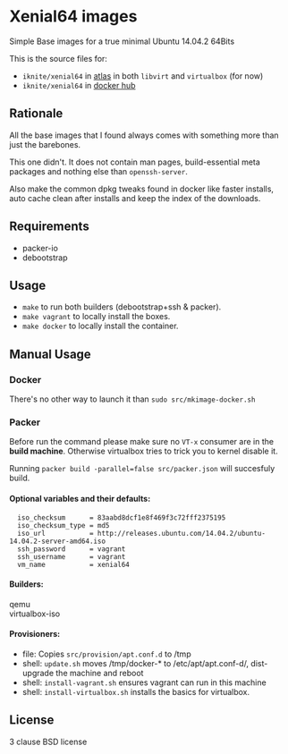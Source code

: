 Xenial64 images
===============


Simple Base images for a true minimal Ubuntu 14.04.2 64Bits

This is the source files for: 

* `iknite/xenial64` in [atlas](//atlas.hashicorp.com/iknite/boxes/xenial64) in both `libvirt` and `virtualbox` (for now)
* `iknite/xenial64` in [docker hub](//hub.docker.com/u/iknite/xenial64)

Rationale
---------
All the base images that I found always comes with something more than just the barebones. 

This one didn't. It does not contain man pages, build-essential meta packages and nothing else
than `openssh-server`.

Also make the common dpkg tweaks found in docker like faster installs, 
auto cache clean after installs and keep the index of the downloads.

Requirements
------------

* packer-io
* debootstrap

Usage
-----

* `make` to run both builders (debootstrap+ssh & packer).
* `make vagrant` to locally install the boxes.
* `make docker` to locally install the container. 

Manual Usage
------------

### Docker

There's no other way to launch it than `sudo src/mkimage-docker.sh`


### Packer

Before run the command please make sure no `VT-x` consumer are in the **build machine**. Otherwise virtualbox tries to
trick you to kernel disable it. 

Running `packer build -parallel=false src/packer.json` will succesfuly build. 


#### Optional variables and their defaults:

```
  iso_checksum      = 83aabd8dcf1e8f469f3c72fff2375195
  iso_checksum_type = md5
  iso_url           = http://releases.ubuntu.com/14.04.2/ubuntu-14.04.2-server-amd64.iso
  ssh_password      = vagrant
  ssh_username      = vagrant
  vm_name           = xenial64
```

#### Builders:

  qemu          
  virtualbox-iso

#### Provisioners:

  * file: Copies `src/provision/apt.conf.d` to /tmp 
  * shell: `update.sh` moves /tmp/docker-* to /etc/apt/apt.conf-d/, dist-upgrade the machine and reboot
  * shell: `install-vagrant.sh` ensures vagrant can run in this machine
  * shell: `install-virtualbox.sh` installs the basics for virtualbox.

License
-------

3 clause BSD license
